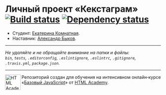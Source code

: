 # Личный проект «Кекстаграм» [![Build status][travis-image]][travis-url] [![Dependency status][dependency-image]][dependency-url]

* Студент: [Екатерина Комнатная](https://up.htmlacademy.ru/javascript/7/user/215761).
* Наставник: [Александр Быков](https://htmlacademy.ru/profile/id7107).

---

_Не удаляйте и не обращайте внимание на папки и файлы:_<br>
_`bin`, `tests`, `.editorconfig`, `.eslintignore`, `.eslintrc`, `.gitignore`, `.travis.yml`, `package.json`._

---

<a href="https://htmlacademy.ru/intensive/javascript"><img align="left" width="50" height="50" title="HTML Academy" src="https://up.htmlacademy.ru/static/img/intensive/javascript/logo-for-github.svg"></a>

Репозиторий создан для обучения на интенсивном онлайн‑курсе «[Базовый JavaScript](https://htmlacademy.ru/intensive/javascript)» от [HTML Academy](https://htmlacademy.ru).

[travis-image]: https://travis-ci.org/htmlacademy-javascript/215761-kekstagram.svg?branch=master
[travis-url]: https://travis-ci.org/htmlacademy-javascript/215761-kekstagram
[dependency-image]: https://david-dm.org/htmlacademy-javascript/215761-kekstagram.svg?style=flat-square
[dependency-url]: https://david-dm.org/htmlacademy-javascript/215761-kekstagram
